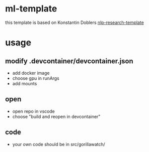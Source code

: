 # ml-template

this template is based on Konstantin Doblers [nlp-research-template](https://github.com/konstantinjdobler/nlp-research-template/blob/main/src/model.py)


# usage

## modify .devcontainer/devcontainer.json
- add docker image
- choose gpu in runArgs
- add mounts

## open
- open repo in vscode
- choose "build and reopen in devcontainer"

## code
- your own code should be in src/gorillawatch/
